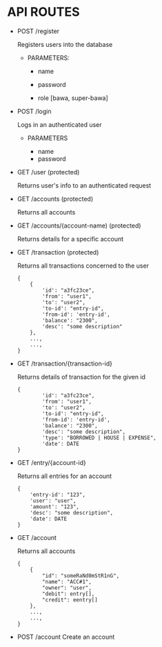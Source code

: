 API ROUTES
==========

* POST /register 
	
	Registers users into the database
	* PARAMETERS:
		- name
		
		- password
		
		- role [bawa, super-bawa]

* POST /login
	
	Logs in an authenticated user
	
	* PARAMETERS
		
		- name
		- password

* GET /user (protected)
	
	Returns user's info to an authenticated request
	
* GET /accounts (protected)
		
	Returns all accounts

* GET /accounts/(account-name) (protected)
	
	Returns details for a specific account

* GET /transaction	(protected)
	
	Returns all transactions concerned to the user

	```
	{
		{
			'id': "a3fc23ce",
			'from': "user1",
			'to': "user2",
			'to-id': "entry-id",
			'from-id': 'entry-id',
			'balance': "2300",
			'desc': "some description"
		},
		...,
		...,
	}
	```

* GET /transaction/{transaction-id}
	
	Returns details of transaction for the given id
	```	
	{
			'id': "a3fc23ce",
			'from': "user1",
			'to': "user2",
			'to-id': "entry-id",
			'from-id': 'entry-id',
			'balance': "2300",
			'desc': "some description",
			'type': "BORROWED | HOUSE | EXPENSE",
			'date': DATE
	}
	```

* GET /entry/{account-id} 
	
	Returns all entries for an account

	```
	{
		'entry-id': "123",
		'user': "user",
		'amount': "123",
		'desc': "some description",
		'date': DATE
	}
	```
* GET /account 
	
	Returns all accounts

	```
	{
		{
			"id": "someRaNd0mStR1nG",
			"name": "ACC#1",
			"owner": "user",
			"debit": entry[],
			"credit": eentry[]
		},
		...,
		...,
	}
	```

* POST /account
	Create an account


